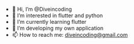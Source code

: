 - 👋 Hi, I’m @Diveincoding
- 👀 I’m interested in flutter and python
- 🌱 I’m currently learning flutter
- 💞️ I’m developing my own application
- 📫 How to reach me: diveincoding@gmail.com

<!---
Diveincoding/Diveincoding is a ✨ special ✨ repository because its `README.md` (this file) appears on your GitHub profile.
You can click the Preview link to take a look at your changes.
--->
